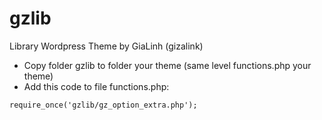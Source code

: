 # gzlib
Library Wordpress Theme by GiaLinh (gizalink)

- Copy folder gzlib to folder your theme (same level functions.php your theme)
- Add this code to file functions.php:
```
require_once('gzlib/gz_option_extra.php');

```
